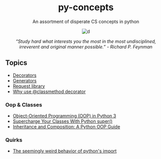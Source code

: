 <div align="center">
  
# py-concepts

An assortment of disperate CS concepts in python

![d](https://images.unsplash.com/photo-1459278558918-f94278c0f022?ixlib=rb-1.2.1&ixid=eyJhcHBfaWQiOjEyMDd9&auto=format&fit=crop&w=1052&q=801047&q=80)

*“Study hard what interests you the most in the most undisciplined, irreverent and original manner possible.” - Richard P. Feynman*
</div>

## Topics
* [Decorators](https://realpython.com/primer-on-python-decorators/)
* [Generators](https://realpython.com/introduction-to-python-generators/)
* [Request library](https://realpython.com/python-requests/)
* [Why use @classmethod decorator](https://stackoverflow.com/a/47769405/8963300)




### Oop & Classes
* [Object-Oriented Programming (OOP) in Python 3](https://realpython.com/python3-object-oriented-programming/)
* [Supercharge Your Classes With Python super()](https://realpython.com/python-super/)
* [Inheritance and Composition: A Python OOP Guide](https://realpython.com/inheritance-composition-python/)


### Quirks
* [The seemingly weird behavior of python's import](http://python-notes.curiousefficiency.org/en/latest/python_concepts/import_traps.html) 

